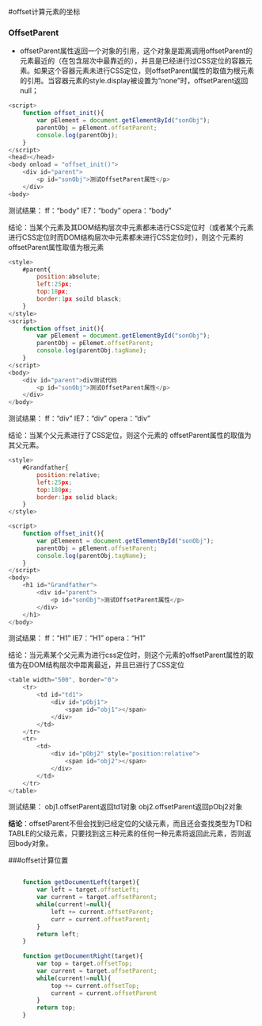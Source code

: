 #offset计算元素的坐标

### OffsetParent

- offsetParent属性返回一个对象的引用，这个对象是距离调用offsetParent的元素最近的（在包含层次中最靠近的），并且是已经进行过CSS定位的容器元素。如果这个容器元素未进行CSS定位，则offsetParent属性的取值为根元素的引用。当容器元素的style.display被设置为“none”时，offsetParent返回null；

```javascript
<script>
	function offset_init(){
		var pElement = document.getElementById("sonObj");
		parentObj = pElement.offsetParent;
		console.log(parentObj);
	}
</script>
<head></head>
<body onload = "offset_init()">
	<div id="parent">
		<p id="sonObj">测试OffsetParent属性</p>
	</div>
<body>

```
测试结果：
ff：“body”
IE7：“body”
opera：“body”

结论：当某个元素及其DOM结构层次中元素都未进行CSS定位时（或者某个元素进行CSS定位时而DOM结构层次中元素都未进行CSS定位时），则这个元素的offsetParent属性取值为根元素



```javascript
<style>
	#parent{
		position:absolute;
		left:25px;
		top:18px;
		border:1px soild blasck;
	}
</style>
<script>
	function offset_init(){
		var pElement = document.getElementById("sonObj");
		parentObj = pElemet.offsetParent;
		console.log(parentObj.tagName);
	}
</script>
<body>
	<div id="parent">div测试代码
		<p id="sonObj">测试OffsetParent属性</p>
	</div>
</body>

```
测试结果：
ff：“div”
IE7：“div”
opera：“div”

结论：当某个父元素进行了CSS定位，则这个元素的 offsetParent属性的取值为其父元素。



```javascript
<style>
	#Grandfather{
		position:relative;
		left:25px;
		top:180px;
		border:1px solid black;
	}
</style>

<script>
	function offset_init(){
		var pElemeent = document.getElementById("sonObj");
		parentObj = pElement.offsetParent;
		console.log(parentObj.tagName);
	}
</script>
<body>
	<h1 id="Grandfather">
		<div id="parent">
			<p id="sonObj">测试OffsetParent属性</p>
		</div>
	</h1>
</body>

```
测试结果：
ff：“H1”
IE7：“H1”
opera：“H1”

结论：当元素某个父元素为进行css定位时，则这个元素的offsetParent属性的取值为在DOM结构层次中距离最近，并且已进行了CSS定位



```javascript
<table width="500", border="0">
	<tr>
		<td id="td1">
			<div id="pObj1">
				<span id="obj1"></span>
			</div>
		</td>
	</tr>
	<tr>
		<td>
			<div id="pObj2" style="position:relative">
				<span id="obj2"></span>
			</div>
		</td>
	</tr>
</table>

```
测试结果：
obj1.offsetParent返回td1对象
obj2.offsetParent返回pObj2对象

**结论**：offsetParent不但会找到已经定位的父级元素，而且还会查找类型为TD和TABLE的父级元素，只要找到这三种元素的任何一种元素将返回此元素，否则返回body对象。



###offset计算位置

```javascript

	function getDocumentLeft(target){
		var left = target.offsetLeft;
		var current = target.offsetParent;
		while(current!=null){
			left += current.offsetParent;
			curr = current.offsetParent;
		}
		return left;
	}
	
	function getDocumentRight(target){
		var top = target.offsetTop;
		var current = target.offsetParent;
		while(current!=null){
			top += current.offsetTop;
			current = current.offsetParent
		}
		return top;
	}


```





```javascript

```
